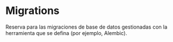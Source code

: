 # Migrations

Reserva para las migraciones de base de datos gestionadas con la herramienta que se defina (por ejemplo, Alembic).
